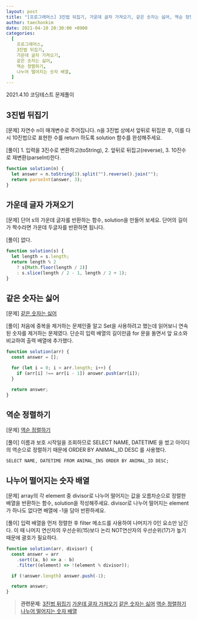 ```yaml
---
layout: post
title: "[프로그래머스] 3진법 뒤집기, 가운데 글자 가져오기, 같은 숫자는 싫어, 역순 정렬하기, 나누어 떨어지는 숫자 배열"
author: taechonkim
date: 2021-04-10 20:30:00 +0900
categories:
  [
    프로그래머스,
    3진법 뒤집기,
    가운데 글자 가져오기,
    같은 숫자는 싫어,
    역순 정렬하기,
    나누어 떨어지는 숫자 배열,
  ]
---
```


2021.4.10 코딩테스트 문제풀이

## 3진법 뒤집기

[문제] 자연수 n이 매개변수로 주어집니다. n을 3진법 상에서 앞뒤로 뒤집은 후, 이를 다시 10진법으로 표현한 수를 return 하도록 solution 함수를 완성해주세요.

[풀이] 1. 입력을 3진수로 변환하고(toString), 2. 앞뒤로 뒤집고(reverse), 3. 10진수로 재변환(parseInt)한다.

```javascript
function solution(n) {
  let answer = n.toString(3).split("").reverse().join("");
  return parseInt(answer, 3);
}
```

## 가운데 글자 가져오기

[문제] 단어 s의 가운데 글자를 반환하는 함수, solution을 만들어 보세요. 단어의 길이가 짝수라면 가운데 두글자를 반환하면 됩니다.

[풀이] 없다.

```javascript
function solution(s) {
  let length = s.length;
  return length % 2
    ? s[Math.floor(length / 2)]
    : s.slice(length / 2 - 1, length / 2 + 1);
}
```

## 같은 숫자는 싫어

[문제] [같은 숫자는 싫어](https://programmers.co.kr/learn/courses/30/lessons/12906)

[풀이] 처음에 중복을 제거하는 문제인줄 알고 Set을 사용하려고 했는데 읽어보니 연속된 숫자를 제거하는 문제였다. 단순히 입력 배열의 길이만큼 for 문을 돌면서 앞 요소와 비교하여 출력 배열에 추가했다.

```javascript
function solution(arr) {
  const answer = [];

  for (let i = 0; i < arr.length; i++) {
    if (arr[i] !== arr[i - 1]) answer.push(arr[i]);
  }

  return answer;
}
```

## 역순 정렬하기

[문제] [역순 정렬하기](https://programmers.co.kr/learn/courses/30/lessons/59035)

[풀이] 이름과 보호 시작일을 조회하므로 SELECT NAME, DATETIME 을 썼고 아이디의 역순으로 정렬하기 때문에 ORDER BY ANIMAL_ID DESC 를 사용했다.

```mysql
SELECT NAME, DATETIME FROM ANIMAL_INS ORDER BY ANIMAL_ID DESC;
```

## 나누어 떨어지는 숫자 배열

[문제] array의 각 element 중 divisor로 나누어 떨어지는 값을 오름차순으로 정렬한 배열을 반환하는 함수, solution을 작성해주세요.
divisor로 나누어 떨어지는 element가 하나도 없다면 배열에 -1을 담아 반환하세요.

[풀이] 입력 배열을 먼저 정렬한 후 filter 메소드를 사용하여 나머지가 0인 요소만 남긴다. 이 때 나머지 연산자의 우선순위(15)보다 논리 NOT연산자의 우선순위(17)가 높기 때문에 괄호가 필요하다.

```javascript
function solution(arr, divisor) {
  const answer = arr
    .sort((a, b) => a - b)
    .filter((element) => !(element % divisor));

  if (!answer.length) answer.push(-1);

  return answer;
}
```

> **관련문제**:
> [3진법 뒤집기]() [가운데 글자 가져오기]() [같은 숫자는 싫어]() [역순 정렬하기]() [나누어 떨어지는 숫자 배열]()
